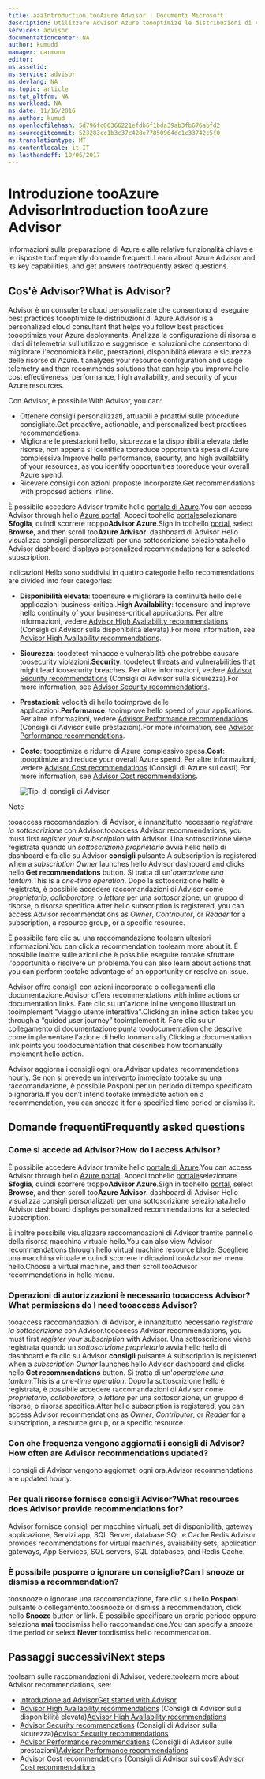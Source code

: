 ```yaml
---
title: aaaIntroduction tooAzure Advisor | Documenti Microsoft
description: Utilizzare Advisor Azure toooptimize le distribuzioni di Azure.
services: advisor
documentationcenter: NA
author: kumudd
manager: carmonm
editor: 
ms.assetid: 
ms.service: advisor
ms.devlang: NA
ms.topic: article
ms.tgt_pltfrm: NA
ms.workload: NA
ms.date: 11/16/2016
ms.author: kumud
ms.openlocfilehash: 5d796fc06366221efdb6f1bda39ab3fb676abfd2
ms.sourcegitcommit: 523283cc1b3c37c428e77850964dc1c33742c5f0
ms.translationtype: MT
ms.contentlocale: it-IT
ms.lasthandoff: 10/06/2017
---
```

# <a name="introduction-tooazure-advisor"></a><span data-ttu-id="b80d3-103">Introduzione tooAzure Advisor</span><span class="sxs-lookup"><span data-stu-id="b80d3-103">Introduction tooAzure Advisor</span></span>

<span data-ttu-id="b80d3-104">Informazioni sulla preparazione di Azure e alle relative funzionalità chiave e le risposte toofrequently domande frequenti.</span><span class="sxs-lookup"><span data-stu-id="b80d3-104">Learn about Azure Advisor and its key capabilities, and get answers toofrequently asked questions.</span></span>

## <a name="what-is-advisor"></a><span data-ttu-id="b80d3-105">Cos'è Advisor?</span><span class="sxs-lookup"><span data-stu-id="b80d3-105">What is Advisor?</span></span>
<span data-ttu-id="b80d3-106">Advisor è un consulente cloud personalizzate che consentono di eseguire best practices toooptimize le distribuzioni di Azure.</span><span class="sxs-lookup"><span data-stu-id="b80d3-106">Advisor is a personalized cloud consultant that helps you follow best practices toooptimize your Azure deployments.</span></span> <span data-ttu-id="b80d3-107">Analizza la configurazione di risorsa e i dati di telemetria sull'utilizzo e suggerisce le soluzioni che consentono di migliorare l'economicità hello, prestazioni, disponibilità elevata e sicurezza delle risorse di Azure.</span><span class="sxs-lookup"><span data-stu-id="b80d3-107">It analyzes your resource configuration and usage telemetry and then recommends solutions that can help you improve hello cost effectiveness, performance, high availability, and security of your Azure resources.</span></span>

<span data-ttu-id="b80d3-108">Con Advisor, è possibile:</span><span class="sxs-lookup"><span data-stu-id="b80d3-108">With Advisor, you can:</span></span>
* <span data-ttu-id="b80d3-109">Ottenere consigli personalizzati, attuabili e proattivi sulle procedure consigliate.</span><span class="sxs-lookup"><span data-stu-id="b80d3-109">Get proactive, actionable, and personalized best practices recommendations.</span></span> 
* <span data-ttu-id="b80d3-110">Migliorare le prestazioni hello, sicurezza e la disponibilità elevata delle risorse, non appena si identifica tooreduce opportunità spesa di Azure complessiva.</span><span class="sxs-lookup"><span data-stu-id="b80d3-110">Improve hello performance, security, and high availability of your resources, as you identify opportunities tooreduce your overall Azure spend.</span></span>
* <span data-ttu-id="b80d3-111">Ricevere consigli con azioni proposte incorporate.</span><span class="sxs-lookup"><span data-stu-id="b80d3-111">Get recommendations with proposed actions inline.</span></span>

<span data-ttu-id="b80d3-112">È possibile accedere Advisor tramite hello [portale di Azure](https://aka.ms/azureadvisordashboard).</span><span class="sxs-lookup"><span data-stu-id="b80d3-112">You can access Advisor through hello [Azure portal](https://aka.ms/azureadvisordashboard).</span></span> <span data-ttu-id="b80d3-113">Accedi toohello [portale](https://portal.azure.com)selezionare **Sfoglia**, quindi scorrere troppo**Advisor Azure**.</span><span class="sxs-lookup"><span data-stu-id="b80d3-113">Sign in toohello [portal](https://portal.azure.com), select **Browse**, and then scroll too**Azure Advisor**.</span></span> <span data-ttu-id="b80d3-114">dashboard di Advisor Hello visualizza consigli personalizzati per una sottoscrizione selezionata.</span><span class="sxs-lookup"><span data-stu-id="b80d3-114">hello Advisor dashboard displays personalized recommendations for a selected subscription.</span></span> 

<span data-ttu-id="b80d3-115">indicazioni Hello sono suddivisi in quattro categorie:</span><span class="sxs-lookup"><span data-stu-id="b80d3-115">hello recommendations are divided into four categories:</span></span> 

* <span data-ttu-id="b80d3-116">**Disponibilità elevata**: tooensure e migliorare la continuità hello delle applicazioni business-critical.</span><span class="sxs-lookup"><span data-stu-id="b80d3-116">**High Availability**: tooensure and improve hello continuity of your business-critical applications.</span></span> <span data-ttu-id="b80d3-117">Per altre informazioni, vedere [Advisor High Availability recommendations](advisor-high-availability-recommendations.md) (Consigli di Advisor sulla disponibilità elevata).</span><span class="sxs-lookup"><span data-stu-id="b80d3-117">For more information, see [Advisor High Availability recommendations](advisor-high-availability-recommendations.md).</span></span>

* <span data-ttu-id="b80d3-118">**Sicurezza**: toodetect minacce e vulnerabilità che potrebbe causare toosecurity violazioni.</span><span class="sxs-lookup"><span data-stu-id="b80d3-118">**Security**: toodetect threats and vulnerabilities that might lead toosecurity breaches.</span></span> <span data-ttu-id="b80d3-119">Per altre informazioni, vedere [Advisor Security recommendations](advisor-security-recommendations.md) (Consigli di Advisor sulla sicurezza).</span><span class="sxs-lookup"><span data-stu-id="b80d3-119">For more information, see [Advisor Security recommendations](advisor-security-recommendations.md).</span></span>

* <span data-ttu-id="b80d3-120">**Prestazioni**: velocità di hello tooimprove delle applicazioni.</span><span class="sxs-lookup"><span data-stu-id="b80d3-120">**Performance**: tooimprove hello speed of your applications.</span></span> <span data-ttu-id="b80d3-121">Per altre informazioni, vedere [Advisor Performance recommendations](advisor-performance-recommendations.md) (Consigli di Advisor sulle prestazioni).</span><span class="sxs-lookup"><span data-stu-id="b80d3-121">For more information, see [Advisor Performance recommendations](advisor-performance-recommendations.md).</span></span>

* <span data-ttu-id="b80d3-122">**Costo**: toooptimize e ridurre di Azure complessivo spesa.</span><span class="sxs-lookup"><span data-stu-id="b80d3-122">**Cost**: toooptimize and reduce your overall Azure spend.</span></span> <span data-ttu-id="b80d3-123">Per altre informazioni, vedere [Advisor Cost recommendations](advisor-cost-recommendations.md) (Consigli di Azure sui costi).</span><span class="sxs-lookup"><span data-stu-id="b80d3-123">For more information, see [Advisor Cost recommendations](advisor-cost-recommendations.md).</span></span>

  ![Tipi di consigli di Advisor](./media/advisor-overview/advisor-all-tab-examples.png)

> [!NOTE]
> <span data-ttu-id="b80d3-125">tooaccess raccomandazioni di Advisor, è innanzitutto necessario *registrare la sottoscrizione* con Advisor.</span><span class="sxs-lookup"><span data-stu-id="b80d3-125">tooaccess Advisor recommendations, you must first *register your subscription* with Advisor.</span></span> <span data-ttu-id="b80d3-126">Una sottoscrizione viene registrata quando un *sottoscrizione proprietario* avvia hello hello di dashboard e fa clic su Advisor **consigli** pulsante.</span><span class="sxs-lookup"><span data-stu-id="b80d3-126">A subscription is registered when a *subscription Owner* launches hello Advisor dashboard and clicks hello **Get recommendations** button.</span></span> <span data-ttu-id="b80d3-127">Si tratta di un'*operazione una tantum*.</span><span class="sxs-lookup"><span data-stu-id="b80d3-127">This is a *one-time operation*.</span></span> <span data-ttu-id="b80d3-128">Dopo la sottoscrizione hello è registrata, è possibile accedere raccomandazioni di Advisor come *proprietario*, *collaboratore*, o *lettore* per una sottoscrizione, un gruppo di risorse, o risorsa specifica.</span><span class="sxs-lookup"><span data-stu-id="b80d3-128">After hello subscription is registered, you can access Advisor recommendations as *Owner*, *Contributor*, or *Reader* for a subscription, a resource group, or a specific resource.</span></span>

<span data-ttu-id="b80d3-129">È possibile fare clic su una raccomandazione toolearn ulteriori informazioni.</span><span class="sxs-lookup"><span data-stu-id="b80d3-129">You can click a recommendation toolearn more about it.</span></span> <span data-ttu-id="b80d3-130">È possibile inoltre sulle azioni che è possibile eseguire tootake sfruttare l'opportunità o risolvere un problema.</span><span class="sxs-lookup"><span data-stu-id="b80d3-130">You can also learn about actions that you can perform tootake advantage of an opportunity or resolve an issue.</span></span> 

<span data-ttu-id="b80d3-131">Advisor offre consigli con azioni incorporate o collegamenti alla documentazione.</span><span class="sxs-lookup"><span data-stu-id="b80d3-131">Advisor offers recommendations with inline actions or documentation links.</span></span> <span data-ttu-id="b80d3-132">Fare clic su un'azione inline vengono illustrati un tooimplement "viaggio utente interattiva".</span><span class="sxs-lookup"><span data-stu-id="b80d3-132">Clicking an inline action takes you through a “guided user journey” tooimplement it.</span></span> <span data-ttu-id="b80d3-133">Fare clic su un collegamento di documentazione punta toodocumentation che descrive come implementare l'azione di hello toomanually.</span><span class="sxs-lookup"><span data-stu-id="b80d3-133">Clicking a documentation link points you toodocumentation that describes how toomanually implement hello action.</span></span> 

<span data-ttu-id="b80d3-134">Advisor aggiorna i consigli ogni ora.</span><span class="sxs-lookup"><span data-stu-id="b80d3-134">Advisor updates recommendations hourly.</span></span> <span data-ttu-id="b80d3-135">Se non si prevede un intervento immediato tootake su una raccomandazione, è possibile Posponi per un periodo di tempo specificato o ignorarla.</span><span class="sxs-lookup"><span data-stu-id="b80d3-135">If you don’t intend tootake immediate action on a recommendation, you can snooze it for a specified time period or dismiss it.</span></span> 

## <a name="frequently-asked-questions"></a><span data-ttu-id="b80d3-136">Domande frequenti</span><span class="sxs-lookup"><span data-stu-id="b80d3-136">Frequently asked questions</span></span>

### <a name="how-do-i-access-advisor"></a><span data-ttu-id="b80d3-137">Come si accede ad Advisor?</span><span class="sxs-lookup"><span data-stu-id="b80d3-137">How do I access Advisor?</span></span>
<span data-ttu-id="b80d3-138">È possibile accedere Advisor tramite hello [portale di Azure](https://aka.ms/azureadvisordashboard).</span><span class="sxs-lookup"><span data-stu-id="b80d3-138">You can access Advisor through hello [Azure portal](https://aka.ms/azureadvisordashboard).</span></span> <span data-ttu-id="b80d3-139">Accedi toohello [portale](https://portal.azure.com)selezionare **Sfoglia**, quindi scorrere troppo**Advisor Azure**.</span><span class="sxs-lookup"><span data-stu-id="b80d3-139">Sign in toohello [portal](https://portal.azure.com), select **Browse**, and then scroll too**Azure Advisor**.</span></span> <span data-ttu-id="b80d3-140">dashboard di Advisor Hello visualizza consigli personalizzati per una sottoscrizione selezionata.</span><span class="sxs-lookup"><span data-stu-id="b80d3-140">hello Advisor dashboard displays personalized recommendations for a selected subscription.</span></span> 

<span data-ttu-id="b80d3-141">È inoltre possibile visualizzare raccomandazioni di Advisor tramite pannello della risorsa macchina virtuale hello.</span><span class="sxs-lookup"><span data-stu-id="b80d3-141">You can also view Advisor recommendations through hello virtual machine resource blade.</span></span> <span data-ttu-id="b80d3-142">Scegliere una macchina virtuale e quindi scorrere indicazioni tooAdvisor nel menu hello.</span><span class="sxs-lookup"><span data-stu-id="b80d3-142">Choose a virtual machine, and then scroll tooAdvisor recommendations in hello menu.</span></span> 

### <a name="what-permissions-do-i-need-tooaccess-advisor"></a><span data-ttu-id="b80d3-143">Operazioni di autorizzazioni è necessario tooaccess Advisor?</span><span class="sxs-lookup"><span data-stu-id="b80d3-143">What permissions do I need tooaccess Advisor?</span></span>

<span data-ttu-id="b80d3-144">tooaccess raccomandazioni di Advisor, è innanzitutto necessario *registrare la sottoscrizione* con Advisor.</span><span class="sxs-lookup"><span data-stu-id="b80d3-144">tooaccess Advisor recommendations, you must first *register your subscription* with Advisor.</span></span> <span data-ttu-id="b80d3-145">Una sottoscrizione viene registrata quando un *sottoscrizione proprietario* avvia hello hello di dashboard e fa clic su Advisor **consigli** pulsante.</span><span class="sxs-lookup"><span data-stu-id="b80d3-145">A subscription is registered when a *subscription Owner* launches hello Advisor dashboard and clicks hello **Get recommendations** button.</span></span> <span data-ttu-id="b80d3-146">Si tratta di un'*operazione una tantum*.</span><span class="sxs-lookup"><span data-stu-id="b80d3-146">This is a *one-time operation*.</span></span> <span data-ttu-id="b80d3-147">Dopo la sottoscrizione hello è registrata, è possibile accedere raccomandazioni di Advisor come *proprietario*, *collaboratore*, o *lettore* per una sottoscrizione, un gruppo di risorse, o risorsa specifica.</span><span class="sxs-lookup"><span data-stu-id="b80d3-147">After hello subscription is registered, you can access Advisor recommendations as *Owner*, *Contributor*, or *Reader* for a subscription, a resource group, or a specific resource.</span></span>

### <a name="how-often-are-advisor-recommendations-updated"></a><span data-ttu-id="b80d3-148">Con che frequenza vengono aggiornati i consigli di Advisor?</span><span class="sxs-lookup"><span data-stu-id="b80d3-148">How often are Advisor recommendations updated?</span></span>

<span data-ttu-id="b80d3-149">I consigli di Advisor vengono aggiornati ogni ora.</span><span class="sxs-lookup"><span data-stu-id="b80d3-149">Advisor recommendations are updated hourly.</span></span>

### <a name="what-resources-does-advisor-provide-recommendations-for"></a><span data-ttu-id="b80d3-150">Per quali risorse fornisce consigli Advisor?</span><span class="sxs-lookup"><span data-stu-id="b80d3-150">What resources does Advisor provide recommendations for?</span></span>

<span data-ttu-id="b80d3-151">Advisor fornisce consigli per macchine virtuali, set di disponibilità, gateway applicazione, Servizi app, SQL Server, database SQL e Cache Redis.</span><span class="sxs-lookup"><span data-stu-id="b80d3-151">Advisor provides recommendations for virtual machines, availability sets, application gateways, App Services, SQL servers, SQL databases, and Redis Cache.</span></span>

### <a name="can-i-snooze-or-dismiss-a-recommendation"></a><span data-ttu-id="b80d3-152">È possibile posporre o ignorare un consiglio?</span><span class="sxs-lookup"><span data-stu-id="b80d3-152">Can I snooze or dismiss a recommendation?</span></span>

<span data-ttu-id="b80d3-153">toosnooze o ignorare una raccomandazione, fare clic su hello **Posponi** pulsante o collegamento.</span><span class="sxs-lookup"><span data-stu-id="b80d3-153">toosnooze or dismiss a recommendation, click hello **Snooze** button or link.</span></span> <span data-ttu-id="b80d3-154">È possibile specificare un orario periodo oppure seleziona **mai** toodismiss hello raccomandazione.</span><span class="sxs-lookup"><span data-stu-id="b80d3-154">You can specify a snooze time period or select **Never** toodismiss hello recommendation.</span></span>

## <a name="next-steps"></a><span data-ttu-id="b80d3-155">Passaggi successivi</span><span class="sxs-lookup"><span data-stu-id="b80d3-155">Next steps</span></span>

<span data-ttu-id="b80d3-156">toolearn sulle raccomandazioni di Advisor, vedere:</span><span class="sxs-lookup"><span data-stu-id="b80d3-156">toolearn more about Advisor recommendations, see:</span></span>

* [<span data-ttu-id="b80d3-157">Introduzione ad Advisor</span><span class="sxs-lookup"><span data-stu-id="b80d3-157">Get started with Advisor</span></span>](advisor-get-started.md)
* <span data-ttu-id="b80d3-158">[Advisor High Availability recommendations](advisor-high-availability-recommendations.md) (Consigli di Advisor sulla disponibilità elevata)</span><span class="sxs-lookup"><span data-stu-id="b80d3-158">[Advisor High Availability recommendations](advisor-high-availability-recommendations.md)</span></span>
* <span data-ttu-id="b80d3-159">[Advisor Security recommendations](advisor-security-recommendations.md) (Consigli di Advisor sulla sicurezza)</span><span class="sxs-lookup"><span data-stu-id="b80d3-159">[Advisor Security recommendations](advisor-security-recommendations.md)</span></span>
* <span data-ttu-id="b80d3-160">[Advisor Performance recommendations](advisor-performance-recommendations.md) (Consigli di Advisor sulle prestazioni)</span><span class="sxs-lookup"><span data-stu-id="b80d3-160">[Advisor Performance recommendations](advisor-performance-recommendations.md)</span></span>
* <span data-ttu-id="b80d3-161">[Advisor Cost recommendations](advisor-cost-recommendations.md) (Consigli di Advisor sui costi)</span><span class="sxs-lookup"><span data-stu-id="b80d3-161">[Advisor Cost recommendations](advisor-cost-recommendations.md)</span></span>
